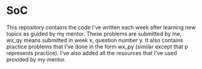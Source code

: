 # SoC
This repository contains the code I've written each week after learning new topics as guided by my mentor. These problems are submitted by me, wx_qy means submitted in week x, question number y. It also contains practice problems that I've done in the form wx_py (similar except that p represents practice). I've also added all the resources that I've used provided by my mentor.
